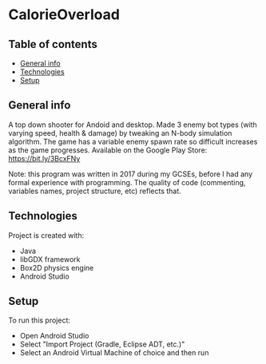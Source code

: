 # CalorieOverload
 
## Table of contents
* [General info](#general-info)
* [Technologies](#technologies)
* [Setup](#setup)	

## General info
A top down shooter for Andoid and desktop. Made 3 enemy bot types (with varying speed, health & damage) by tweaking an N-body simulation algorithm. The game has a variable enemy spawn rate so difficult increases as the game progresses. Available on the Google Play Store: https://bit.ly/3BcxFNy

Note: this program was written in 2017 during my GCSEs, before I had any formal experience with programming. The quality of code (commenting, variables names, project structure, etc) reflects that.   

## Technologies
Project is created with:
* Java
* libGDX framework
* Box2D physics engine
* Android Studio

## Setup
To run this project:
* Open Android Studio
* Select "Import Project (Gradle, Eclipse ADT, etc.)"
* Select an Android Virtual Machine of choice and then run
